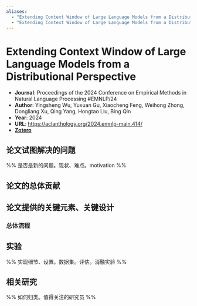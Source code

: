 ```yaml
---
aliases:
  - "Extending Context Window of Large Language Models from a Distributional Perspective"
  - "Extending Context Window of Large Language Models from a Distributional Perspective, 2024"
---
```

# Extending Context Window of Large Language Models from a Distributional Perspective

- **Journal**: Proceedings of the 2024 Conference on Empirical Methods in Natural Language Processing #EMNLP/24
- **Author**: Yingsheng Wu, Yuxuan Gu, Xiaocheng Feng, Weihong Zhong, Dongliang Xu, Qing Yang, Hongtao Liu, Bing Qin
- **Year**: 2024
- **URL**: https://aclanthology.org/2024.emnlp-main.414/
- [**Zotero**](zotero://select/items/@2024ExtendingContextWindowWua)

## 论文试图解决的问题

%% 是否是新的问题。现状、难点。motivation %%

## 论文的总体贡献

## 论文提供的关键元素、关键设计

### 总体流程

## 实验

%% 实现细节、设置。数据集。评估。消融实验 %%

## 相关研究

%% 如何归类。值得关注的研究员 %%
